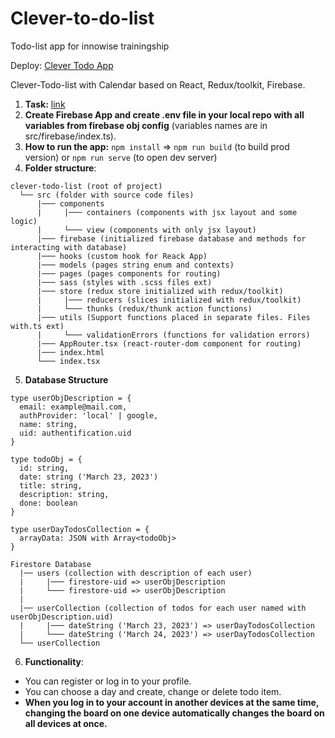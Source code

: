 # Clever-to-do-list

Todo-list app for innowise trainingship

Deploy: [Clever Todo App](https://clever-todo-list-innowise.netlify.app)

Clever-Todo-list with Calendar based on React, Redux/toolkit, Firebase.

1. **Task:** [link](https://drive.google.com/file/d/18I1PxOxZn2lwm__YeOtMNoWeiXygKwwN/view)
2. **Create Firebase App and create .env file in your local repo with all variables from firebase obj config** (variables names are in src/firebase/index.ts).
3. **How to run the app:** `npm install` => `npm run build` (to build prod version) or `npm run serve` (to open dev server)
4. **Folder structure**:

```
clever-todo-list (root of project)
  └── src (folder with source code files)
      |─── components
      |     |─── containers (components with jsx layout and some logic)
      |     └─── view (components with only jsx layout)
      |─── firebase (initialized firebase database and methods for interacting with database)
      |─── hooks (custom hook for Reack App)
      |─── models (pages string enum and contexts)
      |─── pages (pages components for routing)
      |─── sass (styles with .scss files ext)
      |─── store (redux store initialized with redux/toolkit)
      |     |─── reducers (slices initialized with redux/toolkit)
      |     └─── thunks (redux/thunk action functions)
      |─── utils (Support functions placed in separate files. Files with.ts ext)
      |     └─── validationErrors (functions for validation errors)
      |─── AppRouter.tsx (react-router-dom component for routing)
      |─── index.html
      └─── index.tsx
```
5. **Database Structure** 

```
type userObjDescription = {
  email: example@mail.com,
  authProvider: 'local' | google,
  name: string,
  uid: authentification.uid
}

type todoObj = {
  id: string,
  date: string ('March 23, 2023')
  title: string,
  description: string,
  done: boolean
}

type userDayTodosCollection = {
  arrayData: JSON with Array<todoObj>
}

```

```
Firestore Database
  |── users (collection with description of each user)
  |     |─── firestore-uid => userObjDescription
  |     └─── firestore-uid => userObjDescription
  |
  |── userCollection (collection of todos for each user named with userObjDescription.uid)
  |     |─── dateString ('March 23, 2023') => userDayTodosCollection
  |     └─── dateString ('March 24, 2023') => userDayTodosCollection
  └── userCollection

```
6. **Functionality**:

- You can register or log in to your profile.
- You can choose a day and create, change or delete todo item.
- **When you log in to your account in another devices at the same time, сhanging the board on one device automatically changes the board on all devices at once.**
